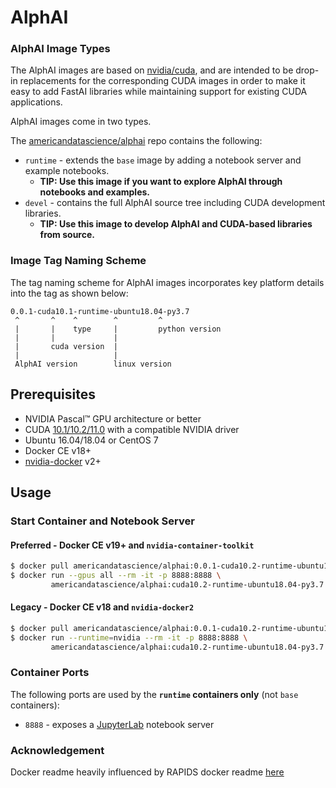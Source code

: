 # AlphAI

### AlphAI Image Types

The AlphAI images are based on [nvidia/cuda](https://hub.docker.com/r/nvidia/cuda), and are intended to be drop-in replacements for the corresponding CUDA
images in order to make it easy to add FastAI libraries while maintaining support for existing CUDA applications.

AlphAI images come in two types.

The [americandatascience/alphai](https://hub.docker.com/r/aychang/alphai/tags) repo contains the following:
- `runtime` - extends the `base` image by adding a notebook server and example notebooks.
  - **TIP: Use this image if you want to explore AlphAI through notebooks and examples.**
- `devel` - contains the full AlphAI source tree including CUDA development libraries.
  - **TIP: Use this image to develop AlphAI and CUDA-based libraries from source.**

### Image Tag Naming Scheme

The tag naming scheme for AlphAI images incorporates key platform details into the tag as shown below:
```
0.0.1-cuda10.1-runtime-ubuntu18.04-py3.7
 ^       ^    ^        ^         ^
 |       |    type     |         python version
 |       |             |
 |       cuda version  |
 |                     |
 AlphAI version        linux version
```

## Prerequisites

* NVIDIA Pascal™ GPU architecture or better
* CUDA [10.1/10.2/11.0](https://developer.nvidia.com/cuda-downloads) with a compatible NVIDIA driver
* Ubuntu 16.04/18.04 or CentOS 7
* Docker CE v18+
* [nvidia-docker](https://github.com/nvidia/nvidia-docker/wiki/Installation-(version-2.0)) v2+

## Usage

### Start Container and Notebook Server

#### Preferred - Docker CE v19+ and `nvidia-container-toolkit`
```bash
$ docker pull americandatascience/alphai:0.0.1-cuda10.2-runtime-ubuntu18.04-py3.7
$ docker run --gpus all --rm -it -p 8888:8888 \
         americandatascience/alphai:cuda10.2-runtime-ubuntu18.04-py3.7
```

#### Legacy - Docker CE v18 and `nvidia-docker2`
```bash
$ docker pull americandatascience/alphai:0.0.1-cuda10.2-runtime-ubuntu18.04-py3.7
$ docker run --runtime=nvidia --rm -it -p 8888:8888 \
         americandatascience/alphai:cuda10.2-runtime-ubuntu18.04-py3.7
```

### Container Ports

The following ports are used by the **`runtime` containers only** (not `base` containers):

- `8888` - exposes a [JupyterLab](https://jupyterlab.readthedocs.io/en/stable/) notebook server

### Acknowledgement

Docker readme heavily influenced by RAPIDS docker readme [here](https://github.com/rapidsai/docker/blob/branch-0.17/dockerhub-readme/Dockerhub_rapidsai.md)